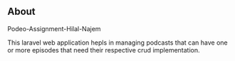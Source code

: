 ## About 
Podeo-Assignment-Hilal-Najem

This laravel web application hepls in managing podcasts that can have one or more episodes that need their respective crud implementation.
